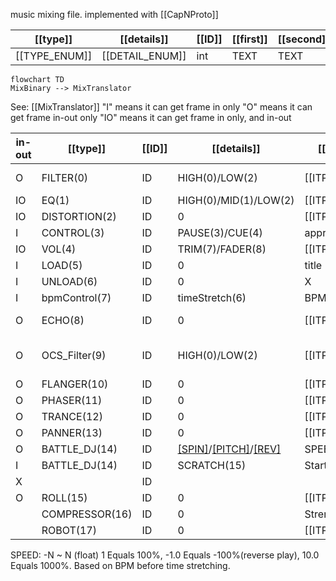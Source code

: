 music mixing file. implemented with [[CapNProto]]

| [[type]]      | [[details]]     | [[ID]] | [[first]] | [[second]] | [[third]] | [[bar]] | [[beat]] | [[separate]] | [[Ebar]] | [[Ebeat]] | [[Eseparate]] |
| ------------- | --------------- | ------ | --------- | ---------- | --------- | ------- | -------- | ------------ | -------- | --------- | ------------- |
| [[TYPE_ENUM]] | [[DETAIL_ENUM]] | int    | TEXT      | TEXT       | TEXT      | long    | long     | long         | long     | long      | long          |
```mermaid
flowchart TD
MixBinary --> MixTranslator
```

See: [[MixTranslator]]
"I" means it can get frame in only
"O" means it can get frame in-out only
"IO" means it can get frame in only, and in-out

| in-out | [[type]]       | [[ID]] | [[details]]                            | [[first]]     | [[second]]       | [[third]]                      | Interpolated Value |
| ------ | -------------- | ------ | -------------------------------------- | ------------- | ---------------- | ------------------------------ | ------------------ |
| O      | FILTER(0)      | ID     | HIGH(0)/LOW(2)                         | [[ITPL]]      | [[8PointValues]] |                                | filter Frequency   |
| IO     | EQ(1)          | ID     | HIGH(0)/MID(1)/LOW(2)                  | [[ITPL]]      | [[8PointValues]] |                                | eq value           |
| IO     | DISTORTION(2)  | ID     | 0                                      | [[ITPL]]      | [[8PointValues]] |                                | drive  value       |
| I      | CONTROL(3)     | ID     | PAUSE(3)/CUE(4)                        | approx_loc    | X                |                                |                    |
| IO     | VOL(4)         | ID     | TRIM(7)/FADER(8)                       | [[ITPL]]      | [[8PointValues]] |                                | volume             |
| I      | LOAD(5)        | ID     | 0                                      | title         | composer         | bpm                            |                    |
| I      | UNLOAD(6)      | ID     | 0                                      | X             | X                |                                |                    |
| I      | bpmControl(7)  | ID     | timeStretch(6)                         | BPM(double)   |                  |                                |                    |
| O      | ECHO(8)        | ID     | 0                                      | [[ITPL]]      | [[8PointValues]] | BPM, feedback                  | Wet amount         |
| O      | OCS_Filter(9)  | ID     | HIGH(0)/LOW(2)                         | [[ITPL]]      | [[8PointValues]] | BPM, MiddleFreq, RangeHalfFreq | Wet amount         |
| O      | FLANGER(10)    | ID     | 0                                      | [[ITPL]]      | [[8PointValues]] | BPM                            | Wet amount         |
| O      | PHASER(11)     | ID     | 0                                      | [[ITPL]]      | [[8PointValues]] | BPM                            | Wet amount         |
| O      | TRANCE(12)     | ID     | 0                                      | [[ITPL]]      | [[8PointValues]] | BPM,GAIN                       | Wet amount         |
| O      | PANNER(13)     | ID     | 0                                      | [[ITPL]]      | [[8PointValues]] | BPM,GAIN                       | Wet amount         |
| O      | BATTLE_DJ(14)  | ID     | [[SPIN]](12)/[[PITCH]](13)/[[REV]](14) | SPEED         |                  |                                |                    |
| I      | BATTLE_DJ(14)  | ID     | SCRATCH(15)                            | StartPosition | SPEED            |                                |                    |
| X      |                | ID     |                                        |               |                  |                                |                    |
| O      | ROLL(15)       | ID     | 0                                      | [[ITPL]]      | [[8PointValues]] | BPM                            | Wet amount         |
|        | COMPRESSOR(16) | ID     | 0                                      | Strength      | Thresh,Knee      | ATT,REL                        |                    |
|        | ROBOT(17)      | ID     | 0                                      | [[ITPL]]      | [[8PointValues]] | ocsFreq                        | Wet amount         |

SPEED: -N ~ N (float) 1 Equals 100%, -1.0 Equals -100%(reverse play), 10.0 Equals 1000%. Based on BPM before time stretching.
